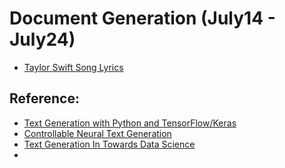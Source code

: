 # Document Generation (July14 - July24)
* [Taylor Swift Song Lyrics](https://www.kaggle.com/PromptCloudHQ/taylor-swift-song-lyrics-from-all-the-albums)


## Reference:
* [Text Generation with Python and TensorFlow/Keras](https://stackabuse.com/text-generation-with-python-and-tensorflow-keras)
* [Controllable Neural Text Generation](https://lilianweng.github.io/lil-log/2021/01/02/controllable-neural-text-generation.html)
* [Text Generation In Towards Data Science](https://towardsdatascience.com/tagged/text-generation)
* 
